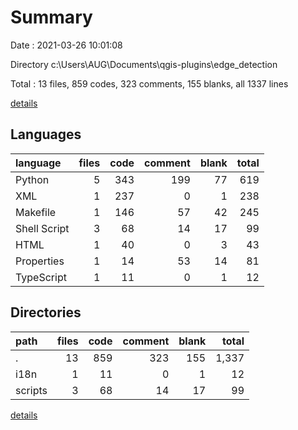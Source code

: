 # Summary

Date : 2021-03-26 10:01:08

Directory c:\Users\AUG\Documents\qgis-plugins\edge_detection

Total : 13 files,  859 codes, 323 comments, 155 blanks, all 1337 lines

[details](details.md)

## Languages
| language | files | code | comment | blank | total |
| :--- | ---: | ---: | ---: | ---: | ---: |
| Python | 5 | 343 | 199 | 77 | 619 |
| XML | 1 | 237 | 0 | 1 | 238 |
| Makefile | 1 | 146 | 57 | 42 | 245 |
| Shell Script | 3 | 68 | 14 | 17 | 99 |
| HTML | 1 | 40 | 0 | 3 | 43 |
| Properties | 1 | 14 | 53 | 14 | 81 |
| TypeScript | 1 | 11 | 0 | 1 | 12 |

## Directories
| path | files | code | comment | blank | total |
| :--- | ---: | ---: | ---: | ---: | ---: |
| . | 13 | 859 | 323 | 155 | 1,337 |
| i18n | 1 | 11 | 0 | 1 | 12 |
| scripts | 3 | 68 | 14 | 17 | 99 |

[details](details.md)